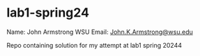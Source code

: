 # lab1-spring24
Name: John Armstrong
WSU Email: John.K.Armstrong@wsu.edu

Repo containing solution for my attempt at lab1 spring 20244
